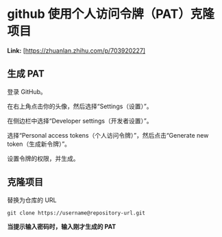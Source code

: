 # github 使用个人访问令牌（PAT）克隆项目



 **Link:** [https://zhuanlan.zhihu.com/p/703920227]

## 生成 PAT  

登录 GitHub。

在右上角点击你的头像，然后选择“Settings（设置）”。

在侧边栏中选择“Developer settings（开发者设置）”。

选择“Personal access tokens（个人访问令牌）”，然后点击“Generate new token（生成新令牌）”。

设置令牌的权限，并生成。

## 克隆项目  

替换为仓库的 URL

```
git clone https://username@repository-url.git
```

**当提示输入密码时，输入刚才生成的 PAT**

